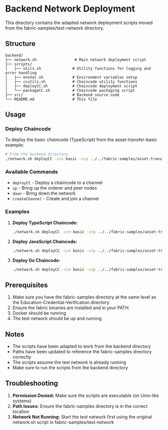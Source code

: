 # Backend Network Deployment

This directory contains the adapted network deployment scripts moved from the fabric-samples/test-network directory.

## Structure

```
backend/
├── network.sh                 # Main network deployment script
├── scripts/
│   ├── utils.sh              # Utility functions for logging and error handling
│   ├── envVar.sh             # Environment variables setup
│   ├── ccutils.sh            # Chaincode utility functions
│   ├── deployCC.sh           # Chaincode deployment script
│   └── packageCC.sh          # Chaincode packaging script
├── src/                      # Backend source code
└── README.md                 # This file
```

## Usage

### Deploy Chaincode

To deploy the basic chaincode (TypeScript) from the asset-transfer-basic example:

```bash
# From the backend directory
./network.sh deployCC -ccn basic -ccp ../../fabric-samples/asset-transfer-basic/chaincode-typescript -ccl typescript
```

### Available Commands

- `deployCC` - Deploy a chaincode to a channel
- `up` - Bring up the orderer and peer nodes
- `down` - Bring down the network
- `createChannel` - Create and join a channel

### Examples

1. **Deploy TypeScript Chaincode:**
   ```bash
   ./network.sh deployCC -ccn basic -ccp ../../fabric-samples/asset-transfer-basic/chaincode-typescript -ccl typescript
   ```

2. **Deploy JavaScript Chaincode:**
   ```bash
   ./network.sh deployCC -ccn basic -ccp ../../fabric-samples/asset-transfer-basic/chaincode-javascript -ccl javascript
   ```

3. **Deploy Go Chaincode:**
   ```bash
   ./network.sh deployCC -ccn basic -ccp ../../fabric-samples/asset-transfer-basic/chaincode-go -ccl go
   ```

## Prerequisites

1. Make sure you have the fabric-samples directory at the same level as the Education-Credential-Verification directory
2. Ensure the fabric binaries are installed and in your PATH
3. Docker should be running
4. The test network should be up and running

## Notes

- The scripts have been adapted to work from the backend directory
- Paths have been updated to reference the fabric-samples directory correctly
- The scripts assume the test network is already running
- Make sure to run the scripts from the backend directory

## Troubleshooting

1. **Permission Denied:** Make sure the scripts are executable (on Unix-like systems)
2. **Path Issues:** Ensure the fabric-samples directory is in the correct location
3. **Network Not Running:** Start the test network first using the original network.sh script in fabric-samples/test-network